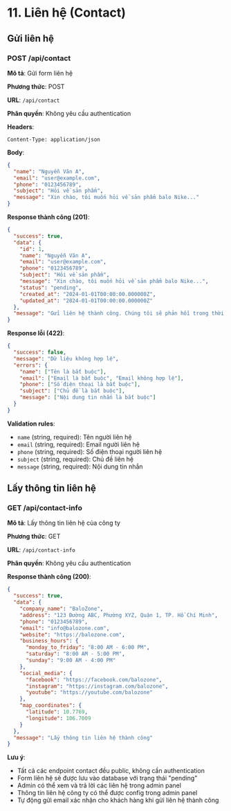 # 11. Liên hệ (Contact)

## Gửi liên hệ

### POST /api/contact

**Mô tả**: Gửi form liên hệ

**Phương thức**: POST

**URL**: `/api/contact`

**Phân quyền**: Không yêu cầu authentication

**Headers**:

```
Content-Type: application/json
```

**Body**:

```json
{
  "name": "Nguyễn Văn A",
  "email": "user@example.com",
  "phone": "0123456789",
  "subject": "Hỏi về sản phẩm",
  "message": "Xin chào, tôi muốn hỏi về sản phẩm balo Nike..."
}
```

**Response thành công (201)**:

```json
{
  "success": true,
  "data": {
    "id": 1,
    "name": "Nguyễn Văn A",
    "email": "user@example.com",
    "phone": "0123456789",
    "subject": "Hỏi về sản phẩm",
    "message": "Xin chào, tôi muốn hỏi về sản phẩm balo Nike...",
    "status": "pending",
    "created_at": "2024-01-01T00:00:00.000000Z",
    "updated_at": "2024-01-01T00:00:00.000000Z"
  },
  "message": "Gửi liên hệ thành công. Chúng tôi sẽ phản hồi trong thời gian sớm nhất."
}
```

**Response lỗi (422)**:

```json
{
  "success": false,
  "message": "Dữ liệu không hợp lệ",
  "errors": {
    "name": ["Tên là bắt buộc"],
    "email": ["Email là bắt buộc", "Email không hợp lệ"],
    "phone": ["Số điện thoại là bắt buộc"],
    "subject": ["Chủ đề là bắt buộc"],
    "message": ["Nội dung tin nhắn là bắt buộc"]
  }
}
```

**Validation rules**:

- `name` (string, required): Tên người liên hệ
- `email` (string, required): Email người liên hệ
- `phone` (string, required): Số điện thoại người liên hệ
- `subject` (string, required): Chủ đề liên hệ
- `message` (string, required): Nội dung tin nhắn

## Lấy thông tin liên hệ

### GET /api/contact-info

**Mô tả**: Lấy thông tin liên hệ của công ty

**Phương thức**: GET

**URL**: `/api/contact-info`

**Phân quyền**: Không yêu cầu authentication

**Response thành công (200)**:

```json
{
  "success": true,
  "data": {
    "company_name": "BaloZone",
    "address": "123 Đường ABC, Phường XYZ, Quận 1, TP. Hồ Chí Minh",
    "phone": "0123456789",
    "email": "info@balozone.com",
    "website": "https://balozone.com",
    "business_hours": {
      "monday_to_friday": "8:00 AM - 6:00 PM",
      "saturday": "8:00 AM - 5:00 PM",
      "sunday": "9:00 AM - 4:00 PM"
    },
    "social_media": {
      "facebook": "https://facebook.com/balozone",
      "instagram": "https://instagram.com/balozone",
      "youtube": "https://youtube.com/balozone"
    },
    "map_coordinates": {
      "latitude": 10.7769,
      "longitude": 106.7009
    }
  },
  "message": "Lấy thông tin liên hệ thành công"
}
```

**Lưu ý**:

- Tất cả các endpoint contact đều public, không cần authentication
- Form liên hệ sẽ được lưu vào database với trạng thái "pending"
- Admin có thể xem và trả lời các liên hệ trong admin panel
- Thông tin liên hệ công ty có thể được config trong admin panel
- Tự động gửi email xác nhận cho khách hàng khi gửi liên hệ thành công
